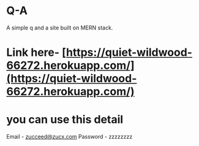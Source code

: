 # Q-A
A simple q and a site built on MERN stack.
# Link here- [https://quiet-wildwood-66272.herokuapp.com/](https://quiet-wildwood-66272.herokuapp.com/)
# you can use this detail 
Email - zucceed@zucx.com
Password - zzzzzzzz
